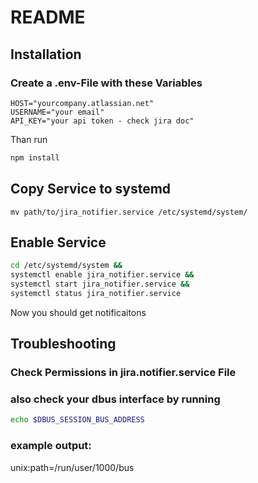 # README

## Installation
### Create a .env-File with these Variables
```env
HOST="yourcompany.atlassian.net"
USERNAME="your email"
API_KEY="your api token - check jira doc"
```
Than run
```bash
npm install
```

## Copy Service to systemd
```
mv path/to/jira_notifier.service /etc/systemd/system/
```


## Enable Service
```bash
cd /etc/systemd/system &&
systemctl enable jira_notifier.service &&
systemctl start jira_notifier.service &&
systemctl status jira_notifier.service
```
Now you should get notificaitons


## Troubleshooting
### Check Permissions in jira.notifier.service File
### also check your dbus interface by running
```bash
echo $DBUS_SESSION_BUS_ADDRESS
```
### example output:
unix:path=/run/user/1000/bus
